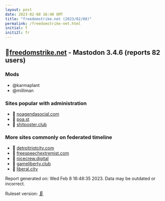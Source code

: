 ```yaml
---
layout: post
date: 2023-02-08 16:48 GMT
title: "freedomstrike.net (2023/02/08)"
permalink: /freedomstrike-net.html
initial: f
initi2l: fr
---
```


## 💉[freedomstrike.net](https://freedomstrike.net) - Mastodon 3.4.6 (reports 82 users)

### Mods
 * @karmaplant
 * @milliman

### Sites popular with administration

* 💉 [noagendasocial.com](/noagendasocial-com.html)
* 🧸 [poa.st](/poa-st.html)
* 🧸 [shitposter.club](/shitposter-club.html)

### More sites commonly on federated timeline

* 🧸 [detroitriotcity.com](/detroitriotcity-com.html)
* 🐘 [freespeechextremist.com](/freespeechextremist-com.html)
* 🧸 [nicecrew.digital](/nicecrew-digital.html)
* 🐘 [gameliberty.club](/gameliberty-club.html)
* 🐘 [liberal.city](/liberal-city.html)

Report generated on: Wed Feb  8 16:48:35 2023. Data may be outdated or incorrect.

Ruleset version: [🗜](/version-clamp)
